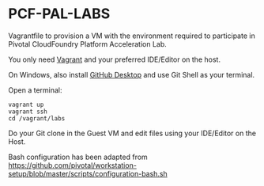 PCF-PAL-LABS
============

Vagrantfile to provision a VM with the environment required to participate
in Pivotal CloudFoundry Platform Acceleration Lab.

You only need [Vagrant](https://www.vagrantup.com/) and your preferred IDE/Editor on the host.

On Windows, also install [GitHub Desktop](https://desktop.github.com/) and use Git Shell as your terminal.

Open a terminal:

```
vagrant up
vagrant ssh
cd /vagrant/labs
```

Do your Git clone in the Guest VM and edit files using your IDE/Editor on the
Host.

Bash configuration has been adapted from https://github.com/pivotal/workstation-setup/blob/master/scripts/configuration-bash.sh
